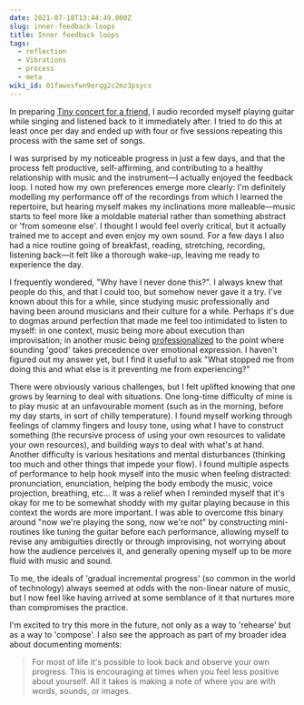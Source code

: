 ```yaml
---
date: 2021-07-18T13:44:49.000Z
slug: inner-feedback-loops
title: Inner feedback loops
tags:
  - reflection
  - Vibrations
  - process
  - meta
wiki_id: 01fawxsfwn9erqg2c2mz3psycs
---
```

In preparing [Tiny concert for a friend](https://utopia.rosano.ca/tiny-concert-for-a-friend), I audio recorded myself playing guitar while singing and listened back to it immediately after. I tried to do this at least once per day and ended up with four or five sessions repeating this process with the same set of songs.

I was surprised by my noticeable progress in just a few days, and that the process felt productive, self-affirming, and contributing to a healthy relationship with music and the instrument—I actually enjoyed the feedback loop. I noted how my own preferences emerge more clearly: I'm definitely modelling my performance off of the recordings from which I learned the repertoire, but hearing myself makes my inclinations more malleable—music starts to feel more like a moldable material rather than something abstract or 'from someone else'. I thought I would feel overly critical, but it actually trained me to accept and even enjoy my own sound. For a few days I also had a nice routine going of breakfast, reading, stretching, recording, listening back—it felt like a thorough wake-up, leaving me ready to experience the day.

I frequently wondered, "Why have I never done this?". I always knew that people do this, and that I could too, but somehow never gave it a try. I've known about this for a while, since studying music professionally and having been around musicians and their culture for a while. Perhaps it's due to dogmas around perfection that made me feel too intimidated to listen to myself: in one context, music being more about execution than improvisation; in another music being [professionalized](https://rosano.hmm.garden/01ev1pxthspxdq5e5k5m54e1sg) to the point where sounding 'good' takes precedence over emotional expression. I haven't figured out my answer yet, but I find it useful to ask "What stopped me from doing this and what else is it preventing me from experiencing?"

There were obviously various challenges, but I felt uplifted knowing that one grows by learning to deal with situations. One long-time difficulty of mine is to play music at an unfavourable moment (such as in the morning, before my day starts, in sort of chilly temperature). I found myself working through feelings of clammy fingers and lousy tone, using what I have to construct something (the recursive process of using your own resources to validate your own resources), and building ways to deal with what's at hand. Another difficulty is various hesitations and mental disturbances (thinking too much and other things that impede your flow). I found multiple aspects of performance to help hook myself into the music when feeling distracted: pronunciation, enunciation, helping the body embody the music, voice projection, breathing, etc… It was a relief when I reminded myself that it's okay for me to be somewhat shoddy with my guitar playing because in this context the words are more important. I was able to overcome this binary around "now we're playing the song, now we're not" by constructing mini-routines like tuning the guitar before each performance, allowing myself to revise any ambiguities directly or through improvising, not worrying about how the audience perceives it, and generally opening myself up to be more fluid with music and sound.

To me, the ideals of 'gradual incremental progress' (so common in the world of technology) always seemed at odds with the non-linear nature of music, but I now feel like having arrived at some semblance of it that nurtures more than compromises the practice.

I'm excited to try this more in the future, not only as a way to 'rehearse' but as a way to 'compose'. I also see the approach as part of my broader idea about documenting moments:

> For most of life it's possible to look back and observe your own progress. This is encouraging at times when you feel less positive about yourself. All it takes is making a note of where you are with words, sounds, or images.
